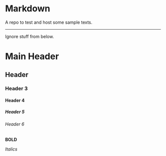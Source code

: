 # Markdown
A repo to test and host some sample texts.

-----------------------

Ignore stuff from below.

# Main Header

## Header

### Header 3

#### Header 4

##### Header 5

###### Header 6

**BOLD**

_Italics_

<!-- Comment.-->
